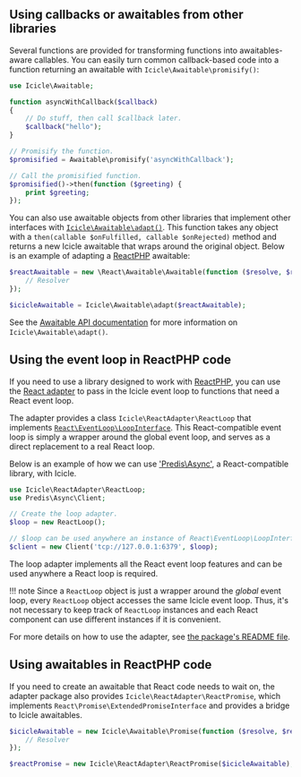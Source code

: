 ## Using callbacks or awaitables from other libraries

Several functions are provided for transforming functions into awaitables-aware callables. You can easily turn common callback-based code into a function returning an awaitable with `Icicle\Awaitable\promisify()`:

```php
use Icicle\Awaitable;

function asyncWithCallback($callback)
{
    // Do stuff, then call $callback later.
    $callback("hello");
}

// Promisify the function.
$promisified = Awaitable\promisify('asyncWithCallback');

// Call the promisified function.
$promisified()->then(function ($greeting) {
    print $greeting;
});
```

You can also use awaitable objects from other libraries that implement other interfaces with [`Icicle\Awaitable\adapt()`](). This function takes any object with a `then(callable $onFulfilled, callable $onRejected)` method and returns a new Icicle awaitable that wraps around the original object. Below is an example of adapting a [ReactPHP](http://reactphp.org) awaitable:

```php
$reactAwaitable = new \React\Awaitable\Awaitable(function ($resolve, $reject) {
    // Resolver
});

$icicleAwaitable = Icicle\Awaitable\adapt($reactAwaitable);
```

See the [Awaitable API documentation](../api/awaitable.md) for more information on `Icicle\Awaitable\adapt()`.


## Using the event loop in ReactPHP code

If you need to use a library designed to work with [ReactPHP](http://reactphp.org), you can use the [React adapter](https://github.com/icicleio/react-adapter) to pass in the Icicle event loop to functions that need a React event loop.

The adapter provides a class `Icicle\ReactAdapter\ReactLoop` that implements [`React\EventLoop\LoopInterface`](https://github.com/reactphp/event-loop). This React-compatible event loop is simply a wrapper around the global event loop, and serves as a direct replacement to a real React loop.

Below is an example of how we can use ['Predis\Async'](https://github.com/nrk/predis-async), a React-compatible library, with Icicle.

```php
use Icicle\ReactAdapter\ReactLoop;
use Predis\Async\Client;

// Create the loop adapter.
$loop = new ReactLoop();

// $loop can be used anywhere an instance of React\EventLoop\LoopInterface is required.
$client = new Client('tcp://127.0.0.1:6379', $loop);
```

The loop adapter implements all the React event loop features and can be used anywhere a React loop is required.

!!! note
    Since a `ReactLoop` object is just a wrapper around the *global* event loop, every `ReactLoop` object accesses the same Icicle event loop. Thus, it's not necessary to keep track of `ReactLoop` instances and each React component can use different instances if it is convenient.

For more details on how to use the adapter, see [the package's README file](https://github.com/icicleio/react-adapter/blob/master/README.md).


## Using awaitables in ReactPHP code

If you need to create an awaitable that React code needs to wait on, the adapter package also provides `Icicle\ReactAdapter\ReactPromise`, which implements `React\Promise\ExtendedPromiseInterface` and provides a bridge to Icicle awaitables.

```php
$icicleAwaitable = new Icicle\Awaitable\Promise(function ($resolve, $reject) {
    // Resolver
});

$reactPromise = new Icicle\ReactAdapter\ReactPromise($icicleAwaitable);
```
